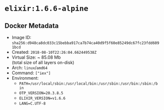 # `elixir:1.6.6-alpine`

## Docker Metadata

- Image ID: `sha256:d948ca8dc033c15bebba917ca7b74ca40d9f5f60e85249dc67fc23fdd6091bcd`
- Created: `2018-08-10T22:26:04.662449538Z`
- Virtual Size: ~ 85.08 Mb  
  (total size of all layers on-disk)
- Arch: `linux`/`amd64`
- Command: `["iex"]`
- Environment:
  - `PATH=/usr/local/sbin:/usr/local/bin:/usr/sbin:/usr/bin:/sbin:/bin`
  - `OTP_VERSION=20.3.8.5`
  - `ELIXIR_VERSION=v1.6.6`
  - `LANG=C.UTF-8`
